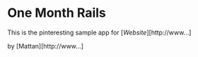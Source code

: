 # One Month Rails

This is the pinteresting sample app for 
[*Website*][http://www...]

by [Mattan][http://www...]